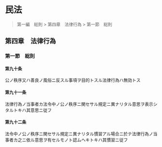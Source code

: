 # 民法

> 第一編　総則 > 第四章　法律行為 > 第一節　総則

## 第四章　法律行為

### 第一節　総則

#### 第九十条

公ノ秩序又ハ善良ノ風俗ニ反スル事項ヲ目的トスル法律行為ハ無効トス

#### 第九十一条

法律行為ノ当事者カ法令中ノ公ノ秩序ニ関セサル規定ニ異ナリタル意思ヲ表示シタルトキハ其意思ニ従フ

#### 第九十二条

法令中ノ公ノ秩序ニ関セサル規定ニ異ナリタル慣習アル場合ニ於テ法律行為ノ当事者カ之ニ依ル意思ヲ有セルモノト認ムヘキトキハ其慣習ニ従フ
